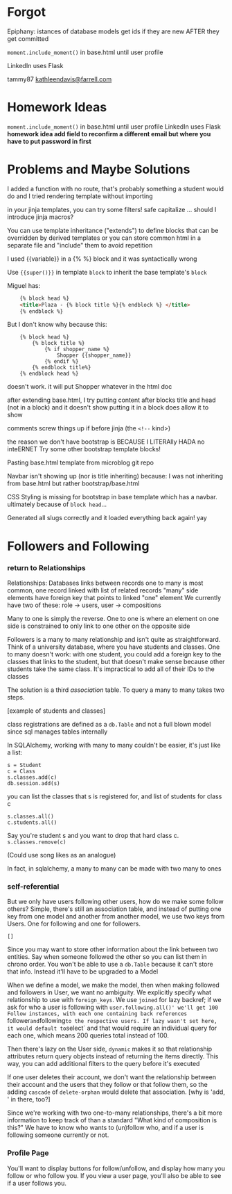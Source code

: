 Forgot
======
Epiphany: istances of database models get ids if they are new AFTER they get committed

`moment.include_moment()` in base.html until user profile

LinkedIn uses Flask

tammy87
kathleendavis@farrell.com


Homework Ideas
======
`moment.include_moment()` in base.html until user profile
LinkedIn uses Flask
**homework idea add field to reconfirm a different email but where you have to put password in first**

Problems and Maybe Solutions
===================

I added a function with no route, that's probably something a student would do
and I tried rendering template without importing

in your jinja templates, you can try some filters! safe capitalize ...
should I introduce jinja macros?

You can use template inheritance ("extends") to define blocks that can be overridden by derived templates
or you can store common html in a separate file and "include" them to avoid repetition

I used {{variable}} in a {% %} block and it was syntactically wrong

Use `{{super()}}` in template `block` to inherit the base template's `block`

Miguel has:

```html
    {% block head %}
    <title>Plaza - {% block title %}{% endblock %} </title>
    {% endblock %}
```

But I don't know why because this:

```
    {% block head %}
        {% block title %}
            {% if shopper_name %}
                Shopper {{shopper_name}}
            {% endif %}
        {% endblock title%}
    {% endblock head %}
```

doesn't work. it will put Shopper whatever in the html doc

after extending base.html, I try putting content after blocks title and head (not in a block) and it doesn't show
putting it in a block does allow it to show

comments screw things up if before jinja (the `<!--` kind>)

the reason we don't have bootstrap is BECAUSE I LITERAlly HADA no inteERNET
Try some other bootstrap template blocks!

Pasting base.html template from microblog git repo

Navbar isn't showing up (nor is title inheriting) because: I was not inheriting from base.html but rather bootstrap/base.html

CSS Styling is missing for bootstrap in base template which has a navbar. ultimately because of `block head`...

Generated all slugs correctly and it loaded everything back again! yay

Followers and Following
============================

### return to Relationships

Relationships: Databases links between records
    one to many is most common, one record linked with list of related records
    "many" side elements have foreign key that points to linked "one" element
We currently have two of these: role -> users, user -> compositions

Many to one is simply the reverse. One to one is where an element on one side is constrained to only link to one other on the opposite side

Followers is a many to many relationship and isn't quite as straightforward. Think of a university database, where you have students and classes. One to many doesn't work: with one student, you could add a foreign key to the classes that links to the student, but that doesn't make sense because other students take the same class. It's impractical to add all of their IDs to the classes

The solution is a third *association* table. To query a many to many takes two steps.

[example of students and classes]

class registrations are defined as a `db.Table` and not a full blown model since sql manages tables internally

In SQLAlchemy, working with many to many couldn't be easier, it's just like a list:

```
s = Student
c = Class
s.classes.add(c)
db.session.add(s)
```

you can list the classes that s is registered for, and list of students for class c

```
s.classes.all()
c.students.all()
```

Say you're student s and you want to drop that hard class c. `s.classes.remove(c)`

(Could use song likes as an analogue)

In fact, in sqlalchemy, a many to many can be made with two many to ones

### self-referential

But we only have users following other users, how do we make some follow others? Simple, there's still an association table, and instead of putting one key from one model and another from another model, we use two keys from Users. One for following and one for followers.

`[]`

Since you may want to store other information about the link between two entities. Say when someone followed the other so you can list them in chrono order. You won't be able to use a `db.Table` because it can't store that info. Instead it'll have to be upgraded to a Model

When we define a model, we make the model, then when making followed and followers in User, we want no ambiguity. We explicitly specify what relationship to use with `foreign_keys`. We use `joined` for lazy backref; if we ask for who a user is following with `user.following.all()' we'll get 100 Follow instances, with each one containing back references `follower` and `following` to the respective users. If lazy wasn't set here, it would default to `select` and that would require an individual query for each one, which means 200 queries total instead of 100.

Then there's lazy on the User side, `dynamic` makes it so that relationship attributes return query objects instead of returning the items directly. This way, you can add additional filters to the query before it's executed

If one user deletes their account, we don't want the relationship between their account and the users that they follow or that follow them, so the adding `cascade` of `delete-orphan` would delete that association. [why is 'add, ' in there, too?]

Since we're working with two one-to-many relationships, there's a bit more information to keep track of than a standard "What kind of composition is this?" We have to know who wants to (un)follow who, and if a user is following someone currently or not.

### Profile Page

You'll want to display buttons for follow/unfollow, and display how many you follow or who follow you. If you view a user page, you'll also be able to see if a user follows you.

